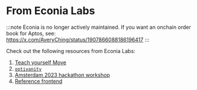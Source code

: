 # From Econia Labs

:::note
Econia is no longer actively maintained. If you want an onchain order book for
Aptos, see: https://x.com/AveryChing/status/1907866088186196417
:::

Check out the following resources from Econia Labs:

1. [Teach yourself Move]
1. [`optivanity`]
1. [Amsterdam 2023 hackathon workshop]
1. [Reference frontend]

[amsterdam 2023 hackathon workshop]: https://github.com/econia-labs/amsterdam-2023-demo
[reference frontend]: https://github.com/econia-labs/econia-frontend
[teach yourself move]: https://github.com/econia-labs/teach-yourself-move
[`optivanity`]: https://github.com/econia-labs/optivanity
